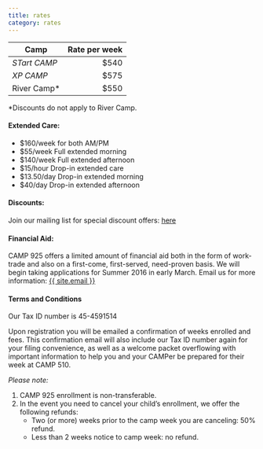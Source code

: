 ```yaml
---
title: rates
category: rates
---
```


| Camp | Rate per week |
| ---- | ------------: |
| _STart CAMP_ |$540|
|_XP CAMP_ |$575|
| River Camp&#42; | $550 |


&#42;Discounts do not apply to River Camp.

#### __Extended Care:__

   * $160/week for both AM/PM
   * $55/week Full extended morning
   * $140/week Full extended afternoon
   * $15/hour Drop-in extended care
   * $13.50/day Drop-in extended morning
   * $40/day Drop-in extended afternoon

#### __Discounts:__

Join our mailing list for special discount offers: <a href="/subscribe.html" >here</a>


#### __Financial Aid:__

CAMP 925 offers a limited amount of financial aid both in the form of work-trade and also on a first-come, first-served, need-proven basis. We will begin taking applications for Summer 2016 in early March. Email us for more information: <a href="mailto:{{ site.email }}">{{ site.email }}</a>

#### __Terms and Conditions__

Our Tax ID number is 45-4591514

Upon registration you will be emailed a confirmation of weeks enrolled and fees. This confirmation email will also include our Tax ID number again for your filing convenience, as well as a welcome packet overflowing with important information to help you and your CAMPer be prepared for their week at CAMP 510.

_Please note:_

1. CAMP 925 enrollment is non-transferable.
2. In the event you need to cancel your child’s enrollment, we offer the following refunds:
   * Two (or more) weeks prior to the camp week you are canceling: 50% refund.
   * Less than 2 weeks notice to camp week: no refund.